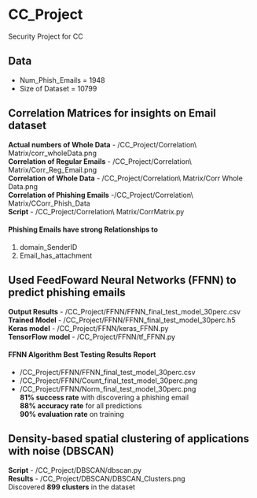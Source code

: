 # CC_Project
Security Project for CC

## Data
- Num_Phish_Emails = 1948   
- Size of Dataset = 10799

## Correlation Matrices for insights on Email dataset 
**Actual numbers of Whole Data**   - /CC_Project/Correlation\ Matrix/corr_wholeData.png <br/>
**Correlation of Regular Emails**  - /CC_Project/Correlation\ Matrix/Corr_Reg_Email.png <br/>
**Correlation of Whole Data**  - /CC_Project/Correlation\ Matrix/Corr Whole Data.png <br/>
**Correlation of Phishing Emails** -/CC_Project/Correlation\ Matrix/CCorr_Phish_Data <br/>
**Script** - /CC_Project/Correlation\ Matrix/CorrMatrix.py

#### Phishing Emails have strong Relationships to
1. domain_SenderID <br/>
2. Email_has_attachment

## Used FeedFoward Neural Networks (FFNN) to predict phishing emails
**Output Results** - /CC_Project/FFNN/FFNN_final_test_model_30perc.csv <br/>
**Trained Model** - /CC_Project/FFNN/FFNN_final_test_model_30perc.h5 <br/>
**Keras model** - /CC_Project/FFNN/keras_FFNN.py <br/>
**TensorFlow model** - /CC_Project/FFNN/tf_FFNN.py

#### FFNN Algorithm Best Testing Results Report
- /CC_Project/FFNN/FFNN_final_test_model_30perc.csv
- /CC_Project/FFNN/Count_final_test_model_30perc.png
- /CC_Project/FFNN/Norm_final_test_model_30perc.png <br/>
**81% success rate** with discovering a phishing email <br/>
**88% accuracy rate** for all predictions <br/>
**90% evaluation rate** on training <br/>

## Density-based spatial clustering of applications with noise (DBSCAN) 
**Script** - /CC_Project/DBSCAN/dbscan.py <br/>
**Results** - /CC_Project/DBSCAN/DBSCAN_Clusters.png <br/>
Discovered **899 clusters** in the dataset

